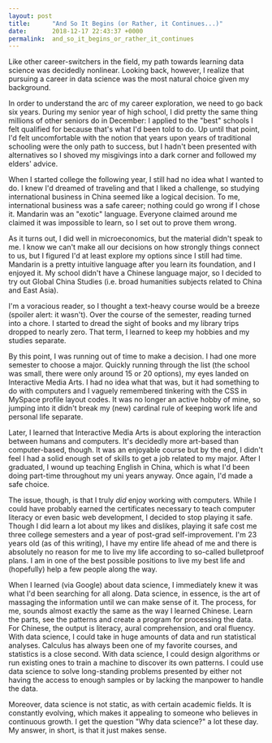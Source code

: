 ```yaml
---
layout: post
title:      "And So It Begins (or Rather, it Continues...)"
date:       2018-12-17 22:43:37 +0000
permalink:  and_so_it_begins_or_rather_it_continues
---
```


Like other career-switchers in the field, my path towards learning data science was decidedly nonlinear.  Looking back, however, I realize that pursuing a career in data science was the most natural choice given my background. 


In order to understand the arc of my career exploration, we need to go back six years. During my senior year of high school, I did pretty the same thing millions of other seniors do in December: I applied to the "best" schools I felt qualified for because that's what I'd been told to do. Up until that point, I'd felt uncomfortable with the notion that years upon years of traditional schooling were the only path to success, but I hadn't been presented with alternatives so I shoved my misgivings into a dark corner and followed my elders' advice.


When I started college the following year, I still had no idea what I wanted to do. I knew I'd dreamed of traveling and that I liked a challenge, so studying international business in China seemed like a logical decision. To me, international business was a safe career; nothing could go wrong if I chose it. Mandarin was an "exotic" language. Everyone claimed around me claimed it was impossible to learn, so I set out to prove them wrong. 


As it turns out, I did well in microeconomics, but the material didn't speak to me. I know we can't make all our decisions on how strongly things connect to us, but I figured I'd at least explore my options since I still had time. Mandarin is a pretty intuitive language after you learn its foundation, and I enjoyed it. My school didn't have a Chinese language major, so I decided to try out Global China Studies (i.e. broad humanities subjects related to China and East Asia). 


I'm a voracious reader, so I thought a text-heavy course would be a breeze (spoiler alert: it wasn't). Over the course of the semester, reading turned into a chore. I started to dread the sight of books and my library trips dropped to nearly zero. That term, I learned to keep my hobbies and my studies separate.  


By this point, I was running out of time to make a decision. I had one more semester to choose a major. Quickly running through the list (the school was small, there were only around 15 or 20 options), my eyes landed on Interactive Media Arts. I had no idea what that was, but it had something to do with computers and I vaguely remembered tinkering with the CSS in MySpace profile layout codes. It was no longer an active hobby of mine, so jumping into it didn't break my (new) cardinal rule of keeping work life and personal life separate. 


Later, I learned that Interactive Media Arts is about exploring the interaction between humans and computers. It's decidedly more art-based than computer-based, though. It was an enjoyable course but by the end, I didn't feel I had a solid enough set of skills to get a job related to my major. After I graduated, I wound up teaching English in China, which is what I'd been doing part-time throughout my uni years anyway. Once again, I'd made a safe choice. 


The issue, though, is that I truly *did* enjoy working with computers. While I could have probably earned the certificates necessary to teach computer literacy or even basic web development, I decided to stop playing it safe. Though I did learn a lot about my likes and dislikes, playing it safe cost me three college semesters and a year of post-grad self-improvement. I'm 23 years old (as of this writing), I have my entire life ahead of me and there is absolutely no reason for me to live my life according to so-called bulletproof plans. I am in one of the best possible positions to live my best life and (hopefully) help a few people along the way.


When I learned (via Google) about data science, I immediately knew it was what I'd been searching for all along. Data science, in essence, is the art of massaging the information until we can make sense of it.  The process, for me, sounds almost exactly the same as the way I learned Chinese. Learn the parts, see the patterns and create a program for processing the data. For Chinese, the output is literacy, aural comprehension, and oral fluency. With data science, I could take in huge amounts of data and run statistical analyses. Calculus has always been one of my favorite courses, and statistics is a close second. With data science, I could design algorithms or run existing ones to train a machine to discover its own patterns. I could use data science to solve long-standing problems presented by either not having the access to enough samples or by lacking the manpower to handle the data.  


Moreover, data science is not static, as with certain academic fields. It is constantly evolving, which makes it appealing to someone who believes in continuous growth. I get the question "Why data science?" a lot these day. My answer, in short, is that it just makes sense. 



